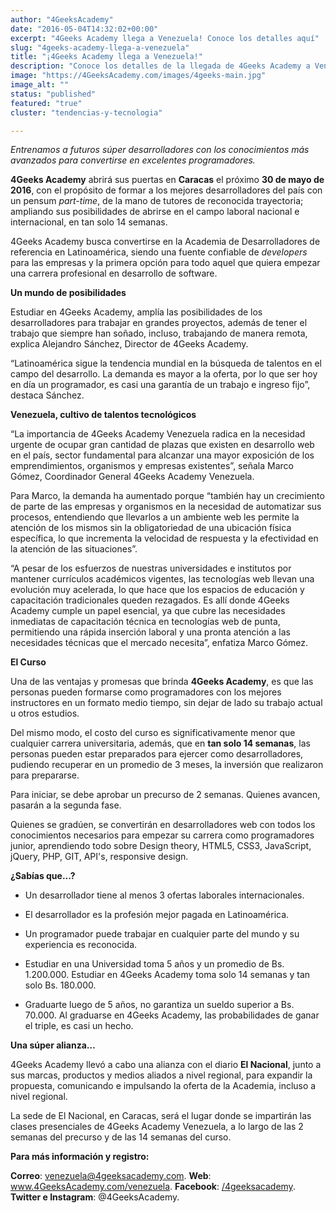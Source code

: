 ```yaml
---
author: "4GeeksAcademy"
date: "2016-05-04T14:32:02+00:00"
excerpt: "4Geeks Academy llega a Venezuela! Conoce los detalles aquí"
slug: "4geeks-academy-llega-a-venezuela"
title: "¡4Geeks Academy llega a Venezuela!"
description: "Conoce los detalles de la llegada de 4Geeks Academy a Venezuela"
image: "https://4GeeksAcademy.com/images/4geeks-main.jpg"
image_alt: ""
status: "published"
featured: "true"
cluster: "tendencias-y-tecnologia"

---
```


_Entrenamos a futuros súper desarrolladores con los conocimientos más avanzados para convertirse en excelentes programadores._

**4Geeks Academy** abrirá sus puertas en **Caracas** el próximo **30 de mayo de 2016**, con el propósito de formar a los mejores desarrolladores del país con un pensum _part-time_, de la mano de tutores de reconocida trayectoria; ampliando sus posibilidades de abrirse en el campo laboral nacional e internacional, en tan solo 14 semanas.

4Geeks Academy busca convertirse en la Academia de Desarrolladores de referencia en Latinoamérica, siendo una fuente confiable de _developers_ para las empresas y la primera opción para todo aquel que quiera empezar una carrera profesional en desarrollo de software.

**Un mundo de posibilidades**

Estudiar en 4Geeks Academy, amplía las posibilidades de los desarrolladores para trabajar en grandes proyectos, además de tener el trabajo que siempre han soñado, incluso, trabajando de manera remota, explica Alejandro Sánchez, Director de 4Geeks Academy.

“Latinoamérica sigue la tendencia mundial en la búsqueda de talentos en el campo del desarrollo. La demanda es mayor a la oferta, por lo que ser hoy en día un programador, es casi una garantía de un trabajo e ingreso fijo”, destaca Sánchez.

**Venezuela, cultivo de talentos tecnológicos**

“La importancia de 4Geeks Academy Venezuela radica en la necesidad urgente de ocupar gran cantidad de plazas que existen en desarrollo web en el país, sector fundamental para alcanzar una mayor exposición de los emprendimientos, organismos y empresas existentes”, señala Marco Gómez, Coordinador General 4Geeks Academy Venezuela.

Para Marco, la demanda ha aumentado porque “también hay un crecimiento de parte de las empresas y organismos en la necesidad de automatizar sus procesos, entendiendo que llevarlos a un ambiente web les permite la atención de los mismos sin la obligatoriedad de una ubicación física específica, lo que incrementa la velocidad de respuesta y la efectividad en la atención de las situaciones”.

“A pesar de los esfuerzos de nuestras universidades e institutos por mantener currículos académicos vigentes, las tecnologías web llevan una evolución muy acelerada, lo que hace que los espacios de educación y capacitación tradicionales queden rezagados. Es allí donde 4Geeks Academy cumple un papel esencial, ya que cubre las necesidades inmediatas de capacitación técnica en tecnologías web de punta, permitiendo una rápida inserción laboral y una pronta atención a las necesidades técnicas que el mercado necesita”, enfatiza Marco Gómez.

**El Curso**

Una de las ventajas y promesas que brinda **4Geeks Academy**, es que las personas pueden formarse como programadores con los mejores instructores en un formato medio tiempo, sin dejar de lado su trabajo actual u otros estudios.

Del mismo modo, el costo del curso es significativamente menor que cualquier carrera universitaria, además, que en **tan solo 14 semanas**, las personas pueden estar preparados para ejercer como desarrolladores, pudiendo recuperar en un promedio de 3 meses, la inversión que realizaron para prepararse.

Para iniciar, se debe aprobar un precurso de 2 semanas. Quienes avancen, pasarán a la segunda fase.

Quienes se gradúen, se convertirán en desarrolladores web con todos los conocimientos necesarios para empezar su carrera como programadores junior, aprendiendo todo sobre Design theory, HTML5, CSS3, JavaScript, jQuery, PHP, GIT, API's, responsive design.

**¿Sabías que…?**



 	
  * Un desarrollador tiene al menos 3 ofertas laborales internacionales.

 	
  * El desarrollador es la profesión mejor pagada en Latinoamérica.

 	
  * Un programador puede trabajar en cualquier parte del mundo y su experiencia es reconocida.

 	
  * Estudiar en una Universidad toma 5 años y un promedio de Bs. 1.200.000. Estudiar en 4Geeks Academy toma solo 14 semanas y tan solo Bs. 180.000.

 	
  * Graduarte luego de 5 años, no garantiza un sueldo superior a Bs. 70.000. Al graduarse en 4Geeks Academy, las probabilidades de ganar el triple, es casi un hecho.


**Una súper alianza…**

4Geeks Academy llevó a cabo una alianza con el diario **El Nacional**, junto a sus marcas, productos y medios aliados a nivel regional, para expandir la propuesta, comunicando e impulsando la oferta de la Academia, incluso a nivel regional.

La sede de El Nacional, en Caracas, será el lugar donde se impartirán las clases presenciales de 4Geeks Academy Venezuela, a lo largo de las 2 semanas del precurso y de las 14 semanas del curso.

**Para más información y registro:**

**Correo**: [venezuela@4geeksacademy.com](mailto:venezuela@4geeks.co). 
**Web**: www.4GeeksAcademy.com/venezuela. 
**Facebook**: [/4geeksacademy](https://www.facebook.com/4geeksacademy). 
**Twitter e Instagram**: @4GeeksAcademy. 

